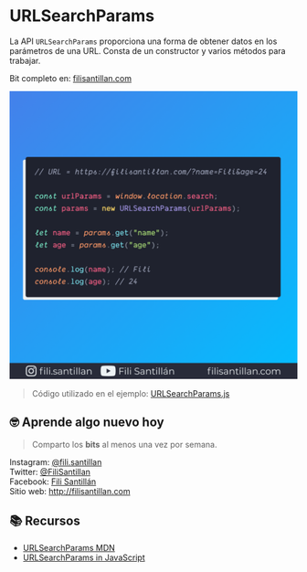 # URLSearchParams

La API `URLSearchParams` proporciona una forma de obtener datos en los parámetros de una URL. Consta de un constructor y varios métodos para trabajar.

Bit completo en: [filisantillan.com](https://filisantillan.com/bits/urlsearchparams/)

![URLSearchParams](./URLSearchParams.png)

> Código utilizado en el ejemplo: [URLSearchParams.js](./URLSearchParams.js)

## 🤓 Aprende algo nuevo hoy

> Comparto los **bits** al menos una vez por semana.

Instagram: [@fili.santillan](https://www.instagram.com/fili.santillan/)  
Twitter: [@FiliSantillan](https://twitter.com/FiliSantillan)  
Facebook: [Fili Santillán](https://www.facebook.com/FiliSantillan96/)  
Sitio web: http://filisantillan.com

## 📚 Recursos

- [URLSearchParams MDN](https://developer.mozilla.org/en-US/docs/Web/API/URLSearchParams)
- [URLSearchParams in JavaScript](https://medium.com/swlh/urlsearchparams-in-javascript-df524f705317)
